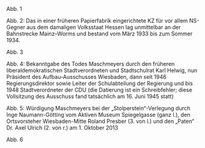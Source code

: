 Abb. 1

Abb. 2: Das in einer früheren Papierfabrik eingerichtete KZ für vor
allem NS-Gegner aus dem damaligen Volksstaat Hessen lag unmittelbar an
der Bahnstrecke Mainz–Worms und bestand vom März 1933 bis zum Sommer
1934.

Abb. 3

Abb. 4: Bekanntgabe des Todes Maschmeyers durch den früheren
liberaldemokratischen Stadtverordneten und Stadtschulrat Karl Helwig,
nun Präsident des Aufbau-Ausschusses Wiesbaden, dann seit 1946
Regierungsdirektor sowie Leiter der Schulabteilung der Regierung und bis
1948 Stadtverordneter der CDU (die Datierung ist ein Schreibfehler;
diese Vollsitzung des Ausschuss fand tatsächlich am 16. Juni 1945 statt)

Abb. 5: Würdigung Maschmeyers bei der „Stolperstein“-Verlegung durch
Inge Naumann-Götting vom Aktiven Museum Spiegelgasse (ganz l.), den
Ortsvorsteher Wiesbaden-Mitte Roland Presber (3. von l.) und den „Paten“
Dr. Axel Ulrich (2. von r.) am 1. Oktober 2013

Abb. 6
